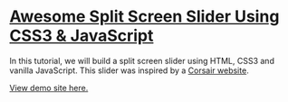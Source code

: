 # [Awesome Split Screen Slider Using CSS3 & JavaScript](https://www.youtube.com/watch?v=5F0EvajMlXo)

In this tutorial, we will build a split screen slider using HTML, CSS3 and vanilla JavaScript. This slider was inspired by a [Corsair website](http://www.corsair.com/en-eu/specalpha).

[View demo site here.](https://webdevtuts.github.io/split_screen_slider/)
